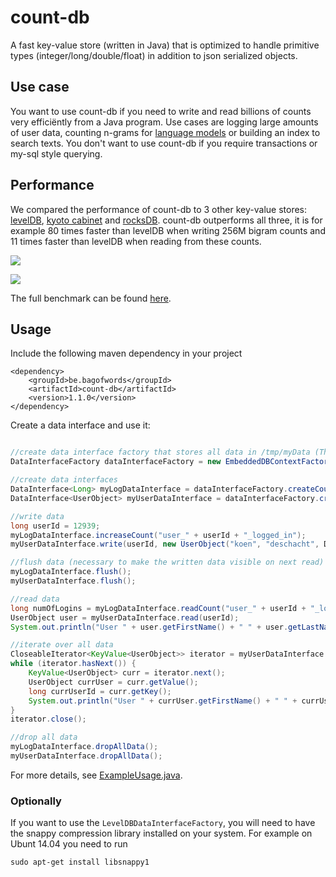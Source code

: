 count-db
========

A fast key-value store (written in Java) that is optimized to handle primitive types (integer/long/double/float) in addition to json serialized objects. 

## Use case

You want to use count-db if you need to write and read billions of counts very efficiëntly from a Java program. Use cases are logging large amounts of user data, counting n-grams for [language models](http://en.wikipedia.org/wiki/Language_model) or building an index to search texts. You don't want to use count-db if you require transactions or my-sql style querying.

## Performance

We compared the performance of count-db to 3 other key-value stores: [levelDB](https://github.com/google/leveldb), [kyoto cabinet](http://fallabs.com/kyotocabinet/) and [rocksDB](http://rocksdb.org/).  count-db outperforms all three, it is for example 80 times faster than levelDB when writing 256M bigram counts and 11 times faster than levelDB when reading from these counts.

![](https://raw.githubusercontent.com/koendeschacht/count-db/master/doc/write_bigram_counts.png)

![](https://raw.githubusercontent.com/koendeschacht/count-db/master/doc/read_bigram_counts.png)

The full benchmark can be found [here](https://github.com/koendeschacht/count-db/blob/master/doc/performance.md).

## Usage

Include the following maven dependency in your project

``` 
<dependency>
    <groupId>be.bagofwords</groupId>
    <artifactId>count-db</artifactId>
    <version>1.1.0</version>
</dependency>
```

Create a data interface and use it:

``` java

//create data interface factory that stores all data in /tmp/myData (This factory is wired with spring)
DataInterfaceFactory dataInterfaceFactory = new EmbeddedDBContextFactory("/tmp/myData").createApplicationContext().getBean(DataInterfaceFactory.class);

//create data interfaces
DataInterface<Long> myLogDataInterface = dataInterfaceFactory.createCountDataInterface("myLoginCounts");
DataInterface<UserObject> myUserDataInterface = dataInterfaceFactory.createDataInterface("myUsers", UserObject.class, new OverWriteCombinator<>());

//write data
long userId = 12939;
myLogDataInterface.increaseCount("user_" + userId + "_logged_in");
myUserDataInterface.write(userId, new UserObject("koen", "deschacht", DateUtils.parseDate("1983-04-12", "yyyy-MM-dd")));

//flush data (necessary to make the written data visible on next read)
myLogDataInterface.flush();
myUserDataInterface.flush();

//read data
long numOfLogins = myLogDataInterface.readCount("user_" + userId + "_logged_in");
UserObject user = myUserDataInterface.read(userId);
System.out.println("User " + user.getFirstName() + " " + user.getLastName() + " logged in " + numOfLogins + " times.");

//iterate over all data
CloseableIterator<KeyValue<UserObject>> iterator = myUserDataInterface.iterator();
while (iterator.hasNext()) {
    KeyValue<UserObject> curr = iterator.next();
    UserObject currUser = curr.getValue();
    long currUserId = curr.getKey();
    System.out.println("User " + currUser.getFirstName() + " " + currUser.getLastName() + " with id " + currUserId);
}
iterator.close();

//drop all data
myLogDataInterface.dropAllData();
myUserDataInterface.dropAllData();

```

For more details, see [ExampleUsage.java](https://github.com/koendeschacht/count-db/blob/master/src/main/java/be/bagofwords/main/ExampleUsage.java).

### Optionally

If you want to use the ``LevelDBDataInterfaceFactory``, you will need to have the snappy compression library installed on your system. For example on Ubunt 14.04 you need to run

```
sudo apt-get install libsnappy1
```

